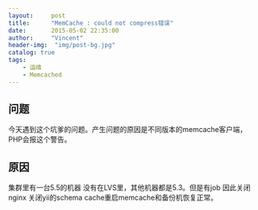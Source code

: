 ```yaml
---
layout:     post
title:      "MemCache : could not compress错误"
date:       2015-05-02 22:35:00
author:     "Vincent"
header-img:  "img/post-bg.jpg"
catalog: true
tags:
    - 运维
    - Memcached
---
```


## 问题

今天遇到这个坑爹的问题。产生问题的原因是不同版本的memcache客户端，PHP会报这个警告。

## 原因

集群里有一台5.5的机器 没有在LVS里，其他机器都是5.3。但是有job 因此关闭nginx 关闭yii的schema cache重启memcache和备份机恢复正常。


